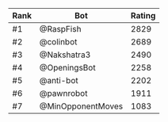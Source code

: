 Rank|Bot|Rating
---|---|---
#1|@RaspFish|2829
#2|@colinbot|2689
#3|@Nakshatra3|2490
#4|@OpeningsBot|2258
#5|@anti-bot|2202
#6|@pawnrobot|1911
#7|@MinOpponentMoves|1083
